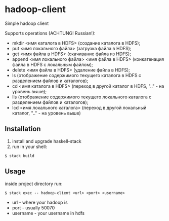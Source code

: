 # hadoop-client
Simple hadoop client

Supports operations (ACHTUNG! Russian!):

* mkdir <имя каталога в HDFS> (создание каталога в HDFS);
* put <имя локального файла> (загрузка файла в HDFS);
* get <имя файла в HDFS> (скачивание файла из HDFS);
* append <имя локального файла> <имя файла в HDFS> (конкатенация файла в HDFS с локальным файлом);
* delete <имя файла в HDFS> (удаление файла в HDFS);
* ls (отображение содержимого текущего каталога в HDFS с разделением файлов и каталогов);
* cd <имя каталога в HDFS> (переход в другой каталог в HDFS, ".." - на уровень выше);
* lls (отображение содержимого текущего локального каталога с разделением файлов и каталогов);
* lcd <имя локального каталога> (переход в другой локальный каталог, ".." - на уровень выше)

## Installation
1. install and upgrade haskell-stack
2. run in your shell:
```console
$ stack build
```

## Usage
inside project directory run:
```console
$ stack exec -- hadoop-client <url> <port> <username>
```
* url - where your hadoop is
* port - usually 50070
* username - your username in hdfs
